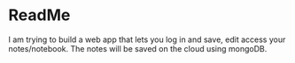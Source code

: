 # ReadMe

I am trying to build  a web app that lets you log in and save, edit access your notes/notebook. The notes will be saved on the cloud using mongoDB.
